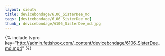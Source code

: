 ```yaml
--- 
layout: sieutv
title: devicebondage/6106_SisterDee_md
tags: [devicebondage/6106_SisterDee_md]
thumb_: devicebondage/6106_SisterDee_md.jpg
---
```

{% include tvpro key="http://admin.fetishbox.com/_content/devicebondage/6106_SisterDee_md.mp4" %} 
